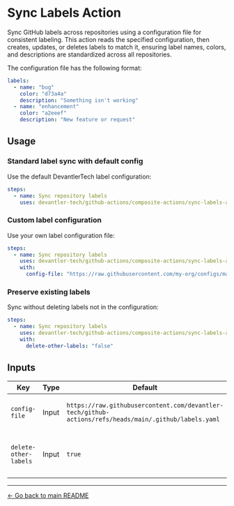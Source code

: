 # Sync Labels Action

Sync GitHub labels across repositories using a configuration file for consistent labeling. This action reads the specified configuration, then creates, updates, or deletes labels to match it, ensuring label names, colors, and descriptions are standardized across all repositories.

The configuration file has the following format:

```yaml
labels:
  - name: "bug"
    color: "d73a4a"
    description: "Something isn't working"
  - name: "enhancement"
    color: "a2eeef"
    description: "New feature or request"
```

## Usage

### Standard label sync with default config

Use the default DevantlerTech label configuration:

```yaml
steps:
  - name: Sync repository labels
    uses: devantler-tech/github-actions/composite-actions/sync-labels-action@{ref} # ref
```

### Custom label configuration

Use your own label configuration file:

```yaml
steps:
  - name: Sync repository labels
    uses: devantler-tech/github-actions/composite-actions/sync-labels-action@{ref} # ref
    with:
      config-file: "https://raw.githubusercontent.com/my-org/configs/main/labels.yaml"
```

### Preserve existing labels

Sync without deleting labels not in the configuration:

```yaml
steps:
  - name: Sync repository labels
    uses: devantler-tech/github-actions/composite-actions/sync-labels-action@{ref} # ref
    with:
      delete-other-labels: "false"
```

## Inputs

| Key                   | Type  | Default                                                                                               | Required | Description                                |
| --------------------- | ----- | ----------------------------------------------------------------------------------------------------- | -------- | ------------------------------------------ |
| `config-file`         | Input | `https://raw.githubusercontent.com/devantler-tech/github-actions/refs/heads/main/.github/labels.yaml` | ❌        | URL or path to the labels config file      |
| `delete-other-labels` | Input | `true`                                                                                                | ❌        | Whether to delete labels not in the config |

---

[← Go back to main README](../README.md#composite-actions)
